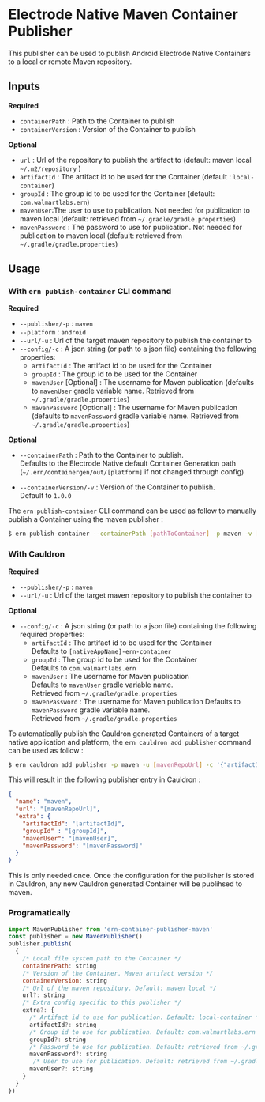 # Electrode Native Maven Container Publisher

This publisher can be used to publish Android Electrode Native Containers to a local or remote Maven repository.

## Inputs

**Required**

- `containerPath` : Path to the Container to publish
- `containerVersion` : Version of the Container to publish

**Optional**

- `url` : Url of the repository to publish the artifact to (default: maven local `~/.m2/repository` )
- `artifactId` : The artifact id to be used for the Container (default : `local-container`)
- `groupId` : The group id to be used for the Container (default: `com.walmartlabs.ern`)
- `mavenUser`:The user to use to publication. Not needed for publication to maven local (default: retrieved from `~/.gradle/gradle.properties`)
- `mavenPassword` : The password to use for publication. Not needed for publication to maven local (default: retrieved from `~/.gradle/gradle.properties`)

## Usage

### **With `ern publish-container` CLI command**

**Required**

- `--publisher/-p` : `maven`
- `--platform` : `android`
- `--url/-u` : Url of the target maven repository to publish the container to
- `--config/-c` : A json string (or path to a json file) containing the following  properties:
  - `artifactId` : The artifact id to be used for the Container
  - `groupId` : The group id to be used for the Container
  - `mavenUser` [Optional] : The username for Maven publication (defaults to `mavenUser` gradle variable name. Retrieved from `~/.gradle/gradle.properties`)
  - `mavenPassword` [Optional] : The username for Maven publication (defaults to `mavenPassword` gradle variable name. Retrieved from `~/.gradle/gradle.properties`)

**Optional**

- `--containerPath` : Path to the Container to publish.  
Defaults to the Electrode Native default Container Generation path (`~/.ern/containergen/out/[platform]` if not changed through config)

- `--containerVersion/-v` : Version of the Container to publish.  
Default to `1.0.0`

 The `ern publish-container` CLI command can be used as follow to manually publish a Container using the maven publisher :

```bash
$ ern publish-container --containerPath [pathToContainer] -p maven -v [containerVersion] -u [mavenRepoUrl] -c '{"artifactId":"[artifactId]", "groupId":"[groupId]", "mavenUser":"[mavenUser]", "mavenPasword":"[mavenPassword]"}'
```  

### **With Cauldron**

**Required**

- `--publisher/-p` : `maven`
- `--url/-u` : Url of the target maven repository to publish the container to

**Optional**

- `--config/-c` : A json string (or path to a json file) containing the following required properties:
  - `artifactId` : The artifact id to be used for the Container  
  Defaults to `[nativeAppName]-ern-container`
  - `groupId` : The group id to be used for the Container  
  Defaults to `com.walmartlabs.ern`
  - `mavenUser` : The username for Maven publication  
  Defaults to `mavenUser` gradle variable name.  
  Retrieved from `~/.gradle/gradle.properties`
  - `mavenPassword` : The username for Maven publication
  Defaults to `mavenPassword` gradle variable name.  
  Retrieved from `~/.gradle/gradle.properties`

To automatically publish the Cauldron generated Containers of a target native application and platform, the `ern cauldron add publisher` command can be used as follow :

```bash
$ ern cauldron add publisher -p maven -u [mavenRepoUrl] -c '{"artifactId":"[artifactId]", "groupId":"[groupId]", "mavenUser":"[mavenUser]", "mavenPassword": "[mavenPassword]"}' 
```

This will result in the following publisher entry in Cauldron :

```json
{
  "name": "maven",
  "url": "[mavenRepoUrl]",
  "extra": {
    "artifactId": "[artifactId]",
    "groupId" : "[groupId]",
    "mavenUser": "[mavenUser]",
    "mavenPassword": "[mavenPassword]"
  }
}
```

This is only needed once. Once the configuration for the publisher is stored in Cauldron, any new Cauldron generated Container will be publihsed to maven.

### **Programatically**

```js
import MavenPublisher from 'ern-container-publisher-maven'
const publisher = new MavenPublisher()
publisher.publish(
  {
    /* Local file system path to the Container */
    containerPath: string
    /* Version of the Container. Maven artifact version */
    containerVersion: string
    /* Url of the maven repository. Default: maven local */
    url?: string
    /* Extra config specific to this publisher */
    extra?: {
      /* Artifact id to use for publication. Default: local-container */
      artifactId?: string
      /* Group id to use for publication. Default: com.walmartlabs.ern */
      groupId?: string
      /* Password to use for publication. Default: retrieved from ~/.gradle/gradle.properties */
      mavenPassword?: string
       /* User to use for publication. Default: retrieved from ~/.gradle/gradle.properties */
      mavenUser?: string
    }
  }
})
```
